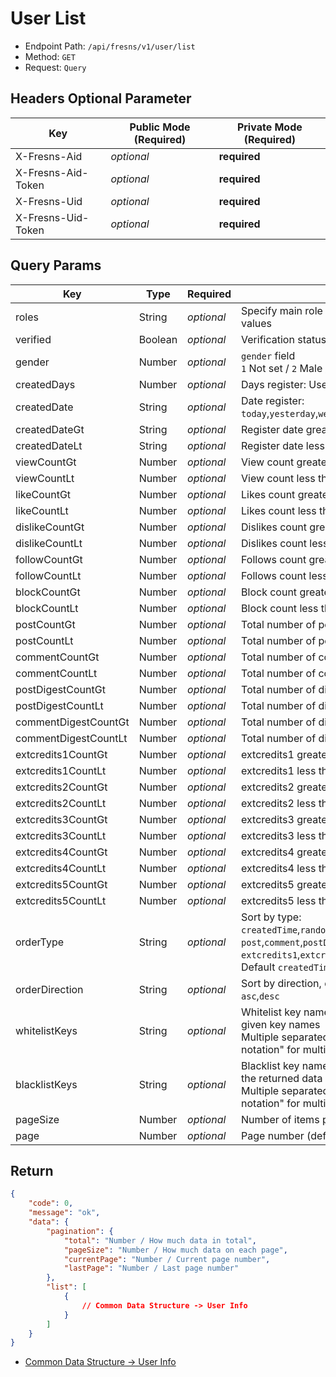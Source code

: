 # User List

- Endpoint Path: `/api/fresns/v1/user/list`
- Method: `GET`
- Request: `Query`

## Headers Optional Parameter

| Key | Public Mode (Required) | Private Mode (Required) |
| --- | --- | --- |
| X-Fresns-Aid | *optional* | **required** |
| X-Fresns-Aid-Token | *optional* | **required** |
| X-Fresns-Uid | *optional* | **required** |
| X-Fresns-Uid-Token | *optional* | **required** |

## Query Params

| Key | Type | Required | Description |
| --- | --- | --- | --- |
| roles | String | *optional* | Specify main role `rid`, separated by commas for multiple values |
| verified | Boolean | *optional* | Verification status |
| gender | Number | *optional* | `gender` field<br>`1` Not set / `2` Male / `3` Female |
| createdDays | Number | *optional* | Days register: User register in the specified number of days |
| createdDate | String | *optional* | Date register: `today`,`yesterday`,`week`,`lastWeek`,`month`,`lastMonth`,`year`,`lastYear` |
| createdDateGt | String | *optional* | Register date greater than `Y-m-d` |
| createdDateLt | String | *optional* | Register date less than `Y-m-d` |
| viewCountGt | Number | *optional* | View count greater than |
| viewCountLt | Number | *optional* | View count less than |
| likeCountGt | Number | *optional* | Likes count greater than |
| likeCountLt | Number | *optional* | Likes count less than |
| dislikeCountGt | Number | *optional* | Dislikes count greater than |
| dislikeCountLt | Number | *optional* | Dislikes count less than |
| followCountGt | Number | *optional* | Follows count greater than |
| followCountLt | Number | *optional* | Follows count less than |
| blockCountGt | Number | *optional* | Block count greater than |
| blockCountLt | Number | *optional* | Block count less than |
| postCountGt | Number | *optional* | Total number of posts greater than |
| postCountLt | Number | *optional* | Total number of posts less than |
| commentCountGt | Number | *optional* | Total number of comments greater than |
| commentCountLt | Number | *optional* | Total number of comments less than |
| postDigestCountGt | Number | *optional* | Total number of digest posts greater than |
| postDigestCountLt | Number | *optional* | Total number of digest posts less than |
| commentDigestCountGt | Number | *optional* | Total number of digest comments greater than |
| commentDigestCountLt | Number | *optional* | Total number of digest comments less than |
| extcredits1CountGt | Number | *optional* | extcredits1 greater than |
| extcredits1CountLt | Number | *optional* | extcredits1 less than |
| extcredits2CountGt | Number | *optional* | extcredits2 greater than |
| extcredits2CountLt | Number | *optional* | extcredits2 less than |
| extcredits3CountGt | Number | *optional* | extcredits3 greater than |
| extcredits3CountLt | Number | *optional* | extcredits3 less than |
| extcredits4CountGt | Number | *optional* | extcredits4 greater than |
| extcredits4CountLt | Number | *optional* | extcredits4 less than |
| extcredits5CountGt | Number | *optional* | extcredits5 greater than |
| extcredits5CountLt | Number | *optional* | extcredits5 less than |
| orderType | String | *optional* | Sort by type: `createdTime`,`random`,`view`,`like`,`dislike`,`follow`,`block`<br>`post`,`comment`,`postDigest`,`commentDigest`<br>`extcredits1`,`extcredits2`,`extcredits3`,`extcredits4`,`extcredits5`<br>Default `createdTime` |
| orderDirection | String | *optional* | Sort by direction, default `desc`<br>`asc`,`desc` |
| whitelistKeys | String | *optional* | Whitelist key names, only returns key-value pairs for the given key names<br>Multiple separated by English commas, supports "dot notation" for multi-dimensional arrays |
| blacklistKeys | String | *optional* | Blacklist key names, removes specified key-value pairs from the returned data<br>Multiple separated by English commas, supports "dot notation" for multi-dimensional arrays |
| pageSize | Number | *optional* | Number of items per page (default 15 items) |
| page | Number | *optional* | Page number (default 1) |

## Return

```json
{
    "code": 0,
    "message": "ok",
    "data": {
        "pagination": {
            "total": "Number / How much data in total",
            "pageSize": "Number / How much data on each page",
            "currentPage": "Number / Current page number",
            "lastPage": "Number / Last page number"
        },
        "list": [
            {
                // Common Data Structure -> User Info
            }
        ]
    }
}
```

- [Common Data Structure -> User Info](../../reference/data/user.md)
